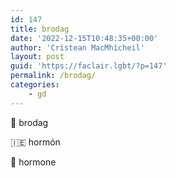 ```yaml
---
id: 147
title: brodag
date: '2022-12-15T10:48:35+00:00'
author: 'Crìstean MacMhìcheil'
layout: post
guid: 'https://faclair.lgbt/?p=147'
permalink: /brodag/
categories:
    - gd
---
```


&#x1f3f4;&#xe0067;&#xe0062;&#xe0073;&#xe0063;&#xe0074;&#xe007f; brodag

&#x1f1ee;&#x1f1ea; hormón

&#x1f3f4;&#xe0067;&#xe0062;&#xe0065;&#xe006e;&#xe0067;&#xe007f; hormone
